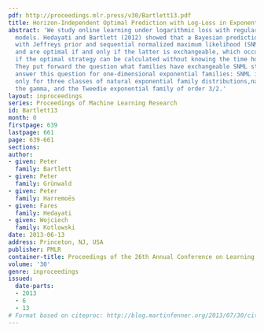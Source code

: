 ```yaml
---
pdf: http://proceedings.mlr.press/v30/Bartlett13.pdf
title: Horizon-Independent Optimal Prediction with Log-Loss in Exponential Families
abstract: 'We study online learning under logarithmic loss with regular parametric
  models. Hedayati and Bartlett (2012) showed that a Bayesian prediction strategy
  with Jeffreys prior and sequential normalized maximum likelihood (SNML) coincide
  and are optimal if and only if the latter is exchangeable, which occurs if and only
  if the optimal strategy can be calculated without knowing the time horizon in advance.
  They put forward the question what families have exchangeable SNML strategies. We
  answer this question for one-dimensional exponential families: SNML is exchangeable
  only for three classes of natural exponential family distributions,namely the Gaussian,
  the gamma, and the Tweedie exponential family of order 3/2.'
layout: inproceedings
series: Proceedings of Machine Learning Research
id: Bartlett13
month: 0
firstpage: 639
lastpage: 661
page: 639-661
sections: 
author:
- given: Peter
  family: Bartlett
- given: Peter
  family: Grünwald
- given: Peter
  family: Harremoës
- given: Fares
  family: Hedayati
- given: Wojciech
  family: Kotlowski
date: 2013-06-13
address: Princeton, NJ, USA
publisher: PMLR
container-title: Proceedings of the 26th Annual Conference on Learning Theory
volume: '30'
genre: inproceedings
issued:
  date-parts:
  - 2013
  - 6
  - 13
# Format based on citeproc: http://blog.martinfenner.org/2013/07/30/citeproc-yaml-for-bibliographies/
---
```

